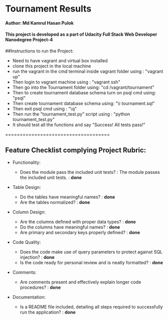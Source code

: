 # Tournament Results
#### Author: Md Kamrul Hasan Pulok
#### This project is developed as a part of Udacity Full Stack Web Developer Nanodegree Project-4

##Instructions to run the Project:
* Need to have vagrant and virtual box installed
* clone this project in the local machine
* run the vagrant in the cmd terminal inside vagrant folder using : "vagrant up"
* Then login to vagrant machine using : "vagrant ssh"
* Then go into the Tournament folder using: "cd /vagrant/tournament"
* Then to create tournament database schema turn on psql cmd using: "psql"
* Then create tournament database schema using: "\i tournament.sql"
* Then exit psql cmd using : "\q"
* Then run the "tournament_test.py" script using : "python tournament_test.py"
* It should test all the functions and say "Success!  All tests pass!"

====================================
## Feature Checklist complying Project Rubric:
* Functionality:
    * Does the module pass the included unit tests? : The module passes the included unit tests. : __done__

* Table Design:
    * Do the tables have meaningful names? : __done__
    * Are the tables normalized? : __done__

* Column Design:
    * Are the columns defined with proper data types? : __done__
    * Do the columns have meaningful names? : __done__
    * Are primary and secondary keys properly defined? : __done__

* Code Quality:
    * Does the code make use of query parameters to protect against SQL injection? : __done__
    * Is the code ready for personal review and is neatly formatted? : __done__

* Comments:
    * Are comments present and effectively explain longer code procedures? : __done__

* Documentation:
    * Is a README file included, detailing all steps required to successfully run the application? : __done__
